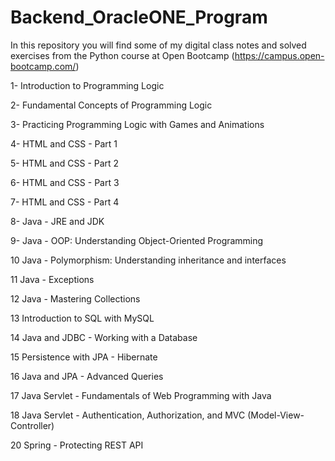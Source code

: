 # Backend_OracleONE_Program

In this repository you will find some of my digital class notes and solved exercises from the Python course at Open Bootcamp (https://campus.open-bootcamp.com/)

1- Introduction to Programming Logic

2- Fundamental Concepts of Programming Logic

3- Practicing Programming Logic with Games and Animations

4- HTML and CSS - Part 1

5- HTML and CSS - Part 2

6- HTML and CSS - Part 3

7- HTML and CSS - Part 4

8- Java - JRE and JDK

9- Java - OOP: Understanding Object-Oriented Programming

10 Java - Polymorphism: Understanding inheritance and interfaces

11 Java - Exceptions

12 Java - Mastering Collections

13 Introduction to SQL with MySQL

14 Java and JDBC - Working with a Database

15 Persistence with JPA - Hibernate

16 Java and JPA - Advanced Queries

17 Java Servlet - Fundamentals of Web Programming with Java

18 Java Servlet - Authentication, Authorization, and MVC (Model-View-Controller)

20 Spring - Protecting REST API

